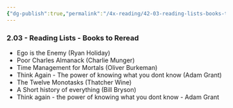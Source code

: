 ```yaml
---
{"dg-publish":true,"permalink":"/4x-reading/42-03-reading-lists-books-to-reread/","dgHomeLink":true,"dgPassFrontmatter":true,"dgShowBacklinks":true,"dgShowLocalGraph":false,"dgShowInlineTitle":true}
---
```



### 2.03 - Reading Lists - Books to Reread

- Ego is the Enemy (Ryan Holiday)
- Poor Charles Almanack (Charlie Munger)
- Time Management for Mortals (Oliver Burkeman)
- Think Again - The power of knowing what you dont know (Adam Grant)
- The Twelve Monotasks (Thatcher Wine)
- A Short history of everything (Bill Bryson)
- Think again - the power of knowing what you dont know - Adam Grant
